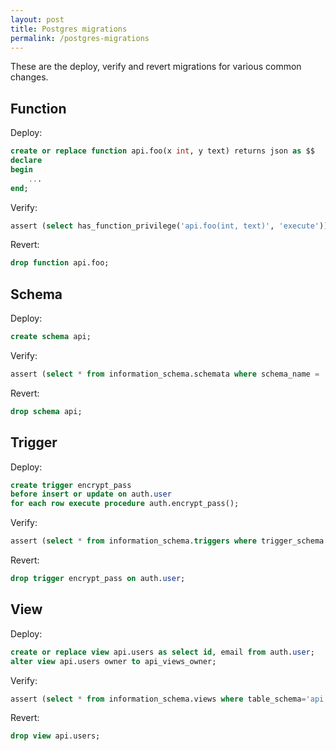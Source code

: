 ```yaml
---
layout: post
title: Postgres migrations
permalink: /postgres-migrations
---
```

These are the deploy, verify and revert migrations for various common changes.

## Function

Deploy:
```sql
create or replace function api.foo(x int, y text) returns json as $$
declare
begin
    ...
end;
```

Verify:
```sql
assert (select has_function_privilege('api.foo(int, text)', 'execute'));
```

Revert:
```sql
drop function api.foo;
```

## Schema

Deploy:
```sql
create schema api;
```

Verify:
```sql
assert (select * from information_schema.schemata where schema_name = 'api');
```

Revert:
```sql
drop schema api;
```

## Trigger

Deploy:
```sql
create trigger encrypt_pass
before insert or update on auth.user
for each row execute procedure auth.encrypt_pass();
```

Verify:
```sql
assert (select * from information_schema.triggers where trigger_schema = 'auth' and trigger_name = 'encrypt_pass');
```

Revert:
```sql
drop trigger encrypt_pass on auth.user;
```

## View

Deploy:
```sql
create or replace view api.users as select id, email from auth.user;
alter view api.users owner to api_views_owner;
```

Verify:
```sql
assert (select * from information_schema.views where table_schema='api' and viewname='users');
```

Revert:
```sql
drop view api.users;
```
